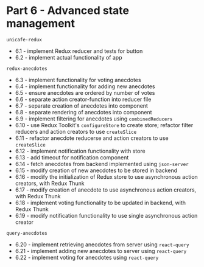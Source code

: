 # Part 6 - Advanced state management

`unicafe-redux`

- 6.1 - implement Redux reducer and tests for button
- 6.2 - implement actual functionality of app

`redux-anecdotes`

- 6.3 - implement functionality for voting anecdotes
- 6.4 - implement functionality for adding new anecdotes
- 6.5 - ensure anecdotes are ordered by number of votes
- 6.6 - separate action creator-function into reducer file
- 6.7 - separate creation of anecdotes into component
- 6.8 - separate rendering of anecdotes into component
- 6.9 - implement filtering for anecdotes using `combinedReducers`
- 6.10 - use Redux Toolkit's `configureStore` to create store; refactor filter reducers and action creators to use `createSlice`
- 6.11 - refactor anecdote reducerse and action creators to use `createSlice`
- 6.12 - implement notification functionality with store
- 6.13 - add timeout for notification component
- 6.14 - fetch anecdotes from backend implemented using `json-server`
- 6.15 - modify creation of new anecdotes to be stored in backend
- 6.16 - modify the initialization of Redux store to use asynchronous action creators, with Redux Thunk
- 6.17 - modify creation of anecdote to use asynchronous action creators, with Redux Thunk
- 6.18 - implement voting functionality to be updated in backend, with Redux Thunk
- 6.19 - modify notification functionality to use single asynchronous action creator

`query-anecdotes`

- 6.20 - implement retrieving anecdotes from server using `react-query`
- 6.21 - implement adding new anecdotes to server using `react-query`
- 6.22 - implement voting for anecdotes using `react-query`
